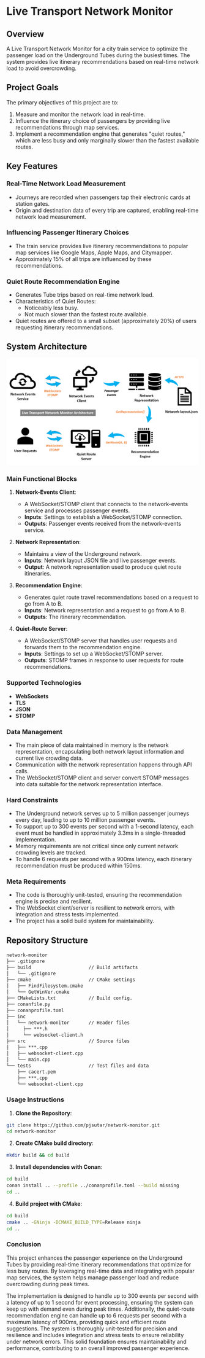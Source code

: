 # Live Transport Network Monitor

## Overview

A Live Transport Network Monitor for a city train service to optimize the passenger load on the Underground Tubes during the busiest times. The system provides live itinerary recommendations based on real-time network load to avoid overcrowding.

## Project Goals

The primary objectives of this project are to:
1. Measure and monitor the network load in real-time.
2. Influence the itinerary choice of passengers by providing live recommendations through map services.
3. Implement a recommendation engine that generates "quiet routes," which are less busy and only marginally slower than the fastest available routes.

## Key Features

### Real-Time Network Load Measurement

- Journeys are recorded when passengers tap their electronic cards at station gates.
- Origin and destination data of every trip are captured, enabling real-time network load measurement.

### Influencing Passenger Itinerary Choices

- The train service provides live itinerary recommendations to popular map services like Google Maps, Apple Maps, and Citymapper.
- Approximately 15% of all trips are influenced by these recommendations.

### Quiet Route Recommendation Engine

- Generates Tube trips based on real-time network load.
- Characteristics of Quiet Routes:
  - Noticeably less busy.
  - Not much slower than the fastest route available.
- Quiet routes are offered to a small subset (approximately 20%) of users requesting itinerary recommendations.

## System Architecture
![Network Diagram](images/architecture.png)

### Main Functional Blocks

1. **Network-Events Client**:
   - A WebSocket/STOMP client that connects to the network-events service and processes passenger events.
   - **Inputs**: Settings to establish a WebSocket/STOMP connection.
   - **Outputs**: Passenger events received from the network-events service.

2. **Network Representation**:
   - Maintains a view of the Underground network.
   - **Inputs**: Network layout JSON file and live passenger events.
   - **Output**: A network representation used to produce quiet route itineraries.

3. **Recommendation Engine**:
   - Generates quiet route travel recommendations based on a request to go from A to B.
   - **Inputs**: Network representation and a request to go from A to B.
   - **Outputs**: The itinerary recommendation.

4. **Quiet-Route Server**:
   - A WebSocket/STOMP server that handles user requests and forwards them to the recommendation engine.
   - **Inputs**: Settings to set up a WebSocket/STOMP server.
   - **Outputs**: STOMP frames in response to user requests for route recommendations.

### Supported Technologies

- **WebSockets**
- **TLS**
- **JSON**
- **STOMP**

### Data Management

- The main piece of data maintained in memory is the network representation, encapsulating both network layout information and current live crowding data.
- Communication with the network representation happens through API calls.
- The WebSocket/STOMP client and server convert STOMP messages into data suitable for the network representation interface.

### Hard Constraints

- The Underground network serves up to 5 million passenger journeys every day, leading to up to 10 million passenger events.
- To support up to 300 events per second with a 1-second latency, each event must be handled in approximately 3.3ms in a single-threaded implementation.
- Memory requirements are not critical since only current network crowding levels are tracked.
- To handle 6 requests per second with a 900ms latency, each itinerary recommendation must be produced within 150ms.

### Meta Requirements

- The code is thoroughly unit-tested, ensuring the recommendation engine is precise and resilient.
- The WebSocket client/server is resilient to network errors, with integration and stress tests implemented.
- The project has a solid build system for maintainability.

## Repository Structure
```
network-monitor 
├── .gitignore 
├── build                     // Build artifacts
│   └── .gitignore 
├── cmake                     // CMake settings
│   ├── FindFilesystem.cmake 
│   └── GetWinVer.cmake 
├── CMakeLists.txt            // Build config.
├── conanfile.py 
├── conanprofile.toml 
├── inc 
│   └── network-monitor       // Header files
│     ├── ***.h 
│     └── websocket-client.h 
├── src                       // Source files
│   ├── ***.cpp 
│   ├── websocket-client.cpp
│   └── main.cpp 
└── tests                     // Test files and data
    ├── cacert.pem 
    ├── ***.cpp 
    └── websocket-client.cpp
```

### Usage Instructions

1. **Clone the Repository**:
```bash
git clone https://github.com/pjsutar/network-monitor.git
cd network-monitor
```

2. **Create CMake build directory**:
```bash
mkdir build && cd build
```

3. **Install dependencies with Conan**:
```bash
cd build
conan install .. --profile ../conanprofile.toml --build missing
cd ..
```

4. **Build project with CMake**:
```bash
cd build
cmake .. -GNinja -DCMAKE_BUILD_TYPE=Release ninja
cd ..
```

### Conclusion
This project enhances the passenger experience on the Underground Tubes by providing real-time itinerary recommendations that optimize for less busy routes. By leveraging real-time data and integrating with popular map services, the system helps manage passenger load and reduce overcrowding during peak times.

The implementation is designed to handle up to 300 events per second with a latency of up to 1 second for event processing, ensuring the system can keep up with demand even during peak times. Additionally, the quiet-route recommendation engine can handle up to 6 requests per second with a maximum latency of 900ms, providing quick and efficient route suggestions. The system is thoroughly unit-tested for precision and resilience and includes integration and stress tests to ensure reliability under network errors. This solid foundation ensures maintainability and performance, contributing to an overall improved passenger experience.

